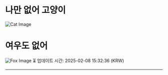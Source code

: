 
# 나만 없어 고양이

![Cat Image](https://cdn2.thecatapi.com/images/94g.jpg)

# 여우도 없어
![Fox Image](https://randomfox.ca/images/1.jpg)
⏳ 업데이트 시간: 2025-02-08 15:32:36 (KRW)

---
